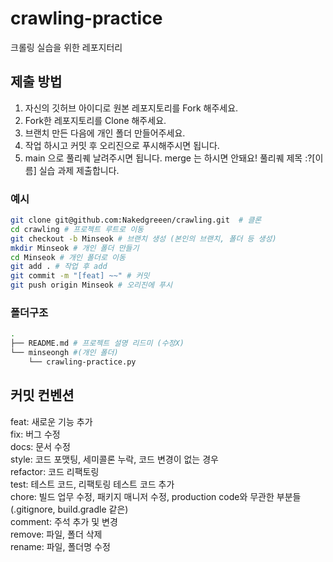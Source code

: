 # crawling-practice
크롤링 실습을 위한 레포지터리

## 제출 방법

1. 자신의 깃허브 아이디로 원본 레포지토리를 Fork 해주세요.
2. Fork한 레포지토리를 Clone 해주세요.
3. 브랜치 만든 다음에 개인 폴더 만들어주세요. 
4. 작업 하시고 커밋 후 오리진으로 푸시해주시면 됩니다.
5. main 으로 풀리퀘 날려주시면 됩니다. merge 는 하시면 안돼요! 풀리퀘 제목 :?[이름] 실습 과제 제출합니다.

### 예시

```bash
git clone git@github.com:Nakedgreeen/crawling.git  # 클론
cd crawling # 프로젝트 루트로 이동
git checkout -b Minseok # 브랜치 생성 (본인의 브랜치, 폴더 등 생성)
mkdir Minseok # 개인 폴더 만들기
cd Minseok # 개인 폴더로 이동
git add . # 작업 후 add
git commit -m "[feat] ~~" # 커밋
git push origin Minseok # 오리진에 푸시
```

### 폴더구조

```bash
.
├── README.md # 프로젝트 설명 리드미 (수정X)
└── minseongh #(개인 폴더)
    └── crawling-practice.py
```

## 커밋 컨벤션

feat: 새로운 기능 추가  
fix: 버그 수정  
docs: 문서 수정  
style: 코드 포맷팅, 세미콜론 누락, 코드 변경이 없는 경우  
refactor: 코드 리팩토링  
test: 테스트 코드, 리팩토링 테스트 코드 추가  
chore: 빌드 업무 수정, 패키지 매니저 수정, production code와 무관한 부분들 (.gitignore, build.gradle 같은)  
comment: 주석 추가 및 변경  
remove: 파일, 폴더 삭제  
rename: 파일, 폴더명 수정
